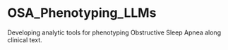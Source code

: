 # OSA_Phenotyping_LLMs
Developing analytic tools for phenotyping Obstructive Sleep Apnea along clinical text.

